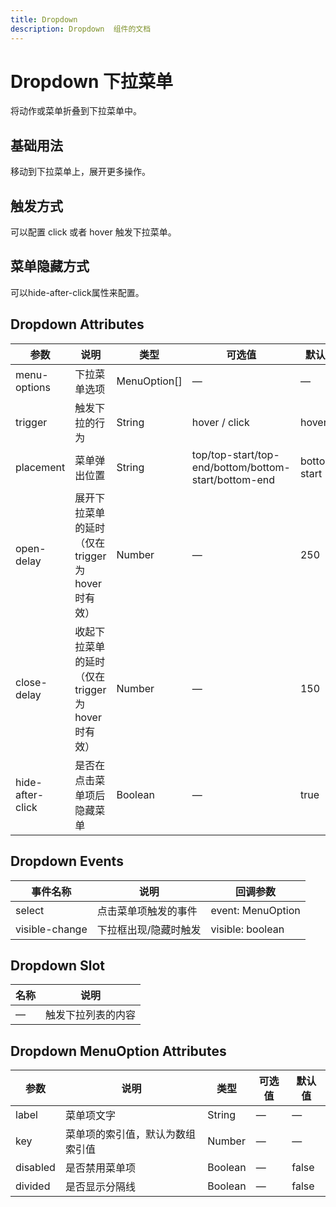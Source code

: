 ```yaml
---
title: Dropdown
description: Dropdown  组件的文档
---
```


# Dropdown 下拉菜单

将动作或菜单折叠到下拉菜单中。

## 基础用法

移动到下拉菜单上，展开更多操作。

<preview path="../demo/Dropdown/Basic.vue" title="基础用法" description="Dropdown组件的基础用法" />

## 触发方式

可以配置 click 或者 hover 触发下拉菜单。

<preview path="../demo/Dropdown/Trigger.vue" title="触发方式" description="Button组件的触发方式" />

## 菜单隐藏方式

可以hide-after-click属性来配置。

<preview path="../demo/Dropdown/Hide.vue" title="菜单隐藏方式" description="下拉菜单默认在点击菜单项后会被隐藏，将``hide-on-click``属性默认为``false``可以关闭此功能。" />

## Dropdown Attributes

| 参数             | 说明                                               | 类型         | 可选值                                               | 默认值       |
| ---------------- | -------------------------------------------------- | ------------ | ---------------------------------------------------- | ------------ |
| menu-options     | 下拉菜单选项                                       | MenuOption[] | —                                                    | —            |
| trigger          | 触发下拉的行为                                     | String       | hover / click                                        | hover        |
| placement        | 菜单弹出位置                                       | String       | top/top-start/top-end/bottom/bottom-start/bottom-end | bottom-start |
| open-delay       | 展开下拉菜单的延时（仅在 trigger 为 hover 时有效） | Number       | —                                                    | 250          |
| close-delay      | 收起下拉菜单的延时（仅在 trigger 为 hover 时有效） | Number       | —                                                    | 150          |
| hide-after-click | 是否在点击菜单项后隐藏菜单                         | Boolean      | —                                                    | true         |

## Dropdown Events

| 事件名称       | 说明                  | 回调参数          |
| -------------- | --------------------- | ----------------- |
| select         | 点击菜单项触发的事件  | event: MenuOption |
| visible-change | 下拉框出现/隐藏时触发 | visible: boolean  |

## Dropdown Slot

| 名称 | 说明               |
| ---- | ------------------ |
| —    | 触发下拉列表的内容 |

## Dropdown MenuOption Attributes

| 参数     | 说明                             | 类型    | 可选值 | 默认值 |
| -------- | -------------------------------- | ------- | ------ | ------ |
| label    | 菜单项文字                       | String  | —      | —      |
| key      | 菜单项的索引值，默认为数组索引值 | Number  | —      | —      |
| disabled | 是否禁用菜单项                   | Boolean | —      | false  |
| divided  | 是否显示分隔线                   | Boolean | —      | false  |
